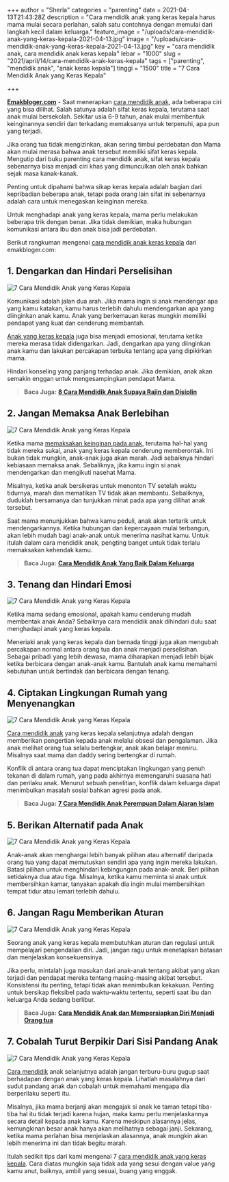 +++
author = "Sherla"
categories = "parenting"
date = 2021-04-13T21:43:28Z
description = "Cara mendidik anak yang keras kepala harus mama mulai secara perlahan, salah satu contohnya dengan memulai dari langkah kecil dalam keluarga."
feature_image = "/uploads/cara-mendidik-anak-yang-keras-kepala-2021-04-13.jpg"
image = "/uploads/cara-mendidik-anak-yang-keras-kepala-2021-04-13.jpg"
key = "cara mendidik anak, cara mendidik anak keras kepala"
lebar = "1000"
slug = "2021/april/14/cara-mendidik-anak-keras-kepala"
tags = ["parenting", "mendidik anak", "anak keras kepala"]
tinggi = "1500"
title = "7 Cara Mendidik Anak yang Keras Kepala"

+++

[**Emakbloger.com**](/) - Saat menerapkan [cara mendidik anak](/tags/parenting), ada beberapa ciri yang bisa dilihat. Salah satunya adalah sifat keras kepala, terutama saat anak mulai bersekolah. Sekitar usia 6-9 tahun, anak mulai membentuk keinginannya sendiri dan terkadang memaksanya untuk terpenuhi, apa pun yang terjadi.

Jika orang tua tidak mengizinkan, akan sering timbul perdebatan dan Mama akan mulai merasa bahwa anak tersebut memiliki sifat keras kepala. Mengutip dari buku parenting cara mendidik anak, sifat keras kepala sebenarnya bisa menjadi ciri khas yang dimunculkan oleh anak bahkan sejak masa kanak-kanak.

Penting untuk dipahami bahwa sikap keras kepala adalah bagian dari kepribadian beberapa anak, tetapi pada orang lain sifat ini sebenarnya adalah cara untuk menegaskan keinginan mereka.

Untuk menghadapi anak yang keras kepala, mama perlu melakukan beberapa trik dengan benar. Jika tidak demikian, maka hubungan komunikasi antara ibu dan anak bisa jadi perdebatan.

Berikut rangkuman mengenai [cara mendidik anak keras kepala](https://www.emakbloger.com/2021/april/13/cara-mendidik-anak/) dari emakbloger.com:

## 1. Dengarkan dan Hindari Perselisihan

![7 Cara Mendidik Anak yang Keras Kepala](/uploads/dengarkan-dan-hindari-perselisihan-2021-04-13.jpg "7 Cara Mendidik Anak yang Keras Kepala")

Komunikasi adalah jalan dua arah. Jika mama ingin si anak mendengar apa yang kamu katakan, kamu harus terlebih dahulu mendengarkan apa yang diinginkan anak kamu. Anak yang berkemauan keras mungkin memiliki pendapat yang kuat dan cenderung membantah.

[Anak yang keras kepala](/tags/anak-keras-kepala) juga bisa menjadi emosional, terutama ketika mereka merasa tidak didengarkan. Jadi, dengarkan apa yang diinginkan anak kamu dan lakukan percakapan terbuka tentang apa yang dipikirkan mama.

Hindari konseling yang panjang terhadap anak. Jika demikian, anak akan semakin enggan untuk mengesampingkan pendapat Mama.

> **Baca Juga:** [**8 Cara Mendidik Anak Supaya Rajin dan Disiplin**](https://www.emakbloger.com/2021/april/13/cara-mendidik-anak/)

## 2. Jangan Memaksa Anak Berlebihan

![7 Cara Mendidik Anak yang Keras Kepala](/uploads/7-cara-mendidik-anak-yang-keras-kepala-2021-04-13.jpg "7 Cara Mendidik Anak yang Keras Kepala")

Ketika mama [memaksakan keinginan pada anak](/tags/mendidik-anak), terutama hal-hal yang tidak mereka sukai, anak yang keras kepala cenderung memberontak. Ini bukan tidak mungkin, anak-anak juga akan marah. Jadi sebaiknya hindari kebiasaan memaksa anak. Sebaliknya, jika kamu ingin si anak mendengarkan dan mengikuti nasehat Mama.

Misalnya, ketika anak bersikeras untuk menonton TV setelah waktu tidurnya, marah dan mematikan TV tidak akan membantu. Sebaliknya, duduklah bersamanya dan tunjukkan minat pada apa yang dilihat anak tersebut.

Saat mama menunjukkan bahwa kamu peduli, anak akan tertarik untuk mendengarkannya. Ketika hubungan dan kepercayaan mulai terbangun, akan lebih mudah bagi anak-anak untuk menerima nasihat kamu. Untuk itulah dalam cara mendidik anak, pengting banget untuk tidak terlalu memaksakan kehendak kamu.

> **Baca Juga:** [**Cara Mendidik Anak Yang Baik Dalam Keluarga**](https://www.emakbloger.com/2021/april/13/cara-mendidik-anak-yang-baik-dalam-keluarga/)

## 3. Tenang dan Hindari Emosi

![7 Cara Mendidik Anak yang Keras Kepala](/uploads/7-cara-mendidik-anak-yang-keras-kepala-1-2021-04-13.jpg "7 Cara Mendidik Anak yang Keras Kepala")

Ketika mama sedang emosional, apakah kamu cenderung mudah membentak anak Anda? Sebaiknya cara mendidik anak dihindari dulu saat menghadapi anak yang keras kepala.

Meneriaki anak yang keras kepala dan bernada tinggi juga akan mengubah percakapan normal antara orang tua dan anak menjadi perselisihan. Sebagai pribadi yang lebih dewasa, mama diharapkan menjadi lebih bijak ketika berbicara dengan anak-anak kamu. Bantulah anak kamu memahami kebutuhan untuk bertindak dan berbicara dengan tenang.

## 4. Ciptakan Lingkungan Rumah yang Menyenangkan

![7 Cara Mendidik Anak yang Keras Kepala](/uploads/7-cara-mendidik-anak-yang-keras-kepala-2-2021-04-13.jpg "7 Cara Mendidik Anak yang Keras Kepala")

[Cara mendidik anak](/tags/parenting) yang keras kepala selanjutnya adalah dengan memberikan pengertian kepada anak melalui obsesi dan pengalaman. Jika anak melihat orang tua selalu bertengkar, anak akan belajar meniru. Misalnya saat mama dan daddy sering bertengkar di rumah.

Konflik di antara orang tua dapat menciptakan lingkungan yang penuh tekanan di dalam rumah, yang pada akhirnya memengaruhi suasana hati dan perilaku anak. Menurut sebuah penelitian, konflik dalam keluarga dapat menimbulkan masalah sosial bahkan agresi pada anak.

> **Baca Juga:** [**7 Cara Mendidik Anak Perempuan Dalam Ajaran Islam**](https://www.emakbloger.com/2021/april/13/cara-mendidik-anak-perempuan/)

## 5. Berikan Alternatif pada Anak

![7 Cara Mendidik Anak yang Keras Kepala](/uploads/7-cara-mendidik-anak-yang-keras-kepala-3-2021-04-13.jpg "7 Cara Mendidik Anak yang Keras Kepala")

Anak-anak akan menghargai lebih banyak pilihan atau alternatif daripada orang tua yang dapat memutuskan sendiri apa yang ingin mereka lakukan. Batasi pilihan untuk menghindari kebingungan pada anak-anak. Beri pilihan setidaknya dua atau tiga. Misalnya, ketika kamu meminta si anak untuk membersihkan kamar, tanyakan apakah dia ingin mulai membersihkan tempat tidur atau lemari terlebih dahulu.

## 6. Jangan Ragu Memberikan Aturan

![7 Cara Mendidik Anak yang Keras Kepala](/uploads/7-cara-mendidik-anak-yang-keras-kepala-4-2021-04-13.jpg "7 Cara Mendidik Anak yang Keras Kepala")

Seorang anak yang keras kepala membutuhkan aturan dan regulasi untuk mempelajari pengendalian diri. Jadi, jangan ragu untuk menetapkan batasan dan menjelaskan konsekuensinya.

Jika perlu, mintalah juga masukan dari anak-anak tentang akibat yang akan terjadi dan pendapat mereka tentang masing-masing akibat tersebut. Konsistensi itu penting, tetapi tidak akan menimbulkan kekakuan. Penting untuk bersikap fleksibel pada waktu-waktu tertentu, seperti saat ibu dan keluarga Anda sedang berlibur.

> **Baca Juga:** [**Cara Mendidik Anak dan Mempersiapkan Diri Menjadi Orang tua**](https://www.emakbloger.com/cara-mendidik-anak-dengan-pola-asuh-yang-benar/)

## 7. Cobalah Turut Berpikir Dari Sisi Pandang Anak

![7 Cara Mendidik Anak yang Keras Kepala](/uploads/7-cara-mendidik-anak-yang-keras-kepala-5-2021-04-13.jpg "7 Cara Mendidik Anak yang Keras Kepala")

[Cara mendidik](/tags/mendidik-anak) anak selanjutnya adalah jangan terburu-buru gugup saat berhadapan dengan anak yang keras kepala. Lihatlah masalahnya dari sudut pandang anak dan cobalah untuk memahami mengapa dia berperilaku seperti itu.

Misalnya, jika mama berjanji akan mengajak si anak ke taman tetapi tiba-tiba hal itu tidak terjadi karena hujan, maka kamu perlu menjelaskannya secara detail kepada anak kamu. Karena meskipun alasannya jelas, kemungkinan besar anak hanya akan melihatnya sebagai janji. Sekarang, ketika mama perlahan bisa menjelaskan alasannya, anak mungkin akan lebih menerima ini dan tidak begitu marah.

Itulah sedikit tips dari kami mengenai 7 [cara mendidik anak yang keras kepala](/tags/mendidik-anak). Cara diatas mungkin saja tidak ada yang sesui dengan value yang kamu anut, baiknya, ambil yang sesuai, buang yang enggak.
